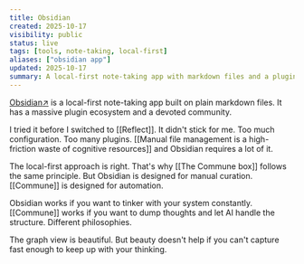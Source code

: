 ```yaml
---
title: Obsidian
created: 2025-10-17
visibility: public
status: live
tags: [tools, note-taking, local-first]
aliases: ["obsidian app"]
updated: 2025-10-17
summary: A local-first note-taking app with markdown files and a plugin ecosystem. I tried it before Reflect but couldn't make it stick.
---
```


<a href="https://obsidian.md" target="_blank" rel="noopener noreferrer" style="white-space:nowrap">Obsidian<span class="external-link-icon" aria-hidden="true">↗</span></a> is a local-first note-taking app built on plain markdown files. It has a massive plugin ecosystem and a devoted community.

I tried it before I switched to [[Reflect]]. It didn't stick for me. Too much configuration. Too many plugins. [[Manual file management is a high-friction waste of cognitive resources]] and Obsidian requires a lot of it.

The local-first approach is right. That's why [[The Commune box]] follows the same principle. But Obsidian is designed for manual curation. [[Commune]] is designed for automation.

Obsidian works if you want to tinker with your system constantly. [[Commune]] works if you want to dump thoughts and let AI handle the structure. Different philosophies.

The graph view is beautiful. But beauty doesn't help if you can't capture fast enough to keep up with your thinking.
